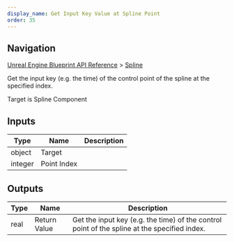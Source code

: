```yaml
---
display_name: Get Input Key Value at Spline Point
order: 35
---
```

## Navigation

[Unreal Engine Blueprint API Reference](https://dev.epicgames.com/documentation/en-us/unreal-engine/BlueprintAPI) > [Spline](https://dev.epicgames.com/documentation/en-us/unreal-engine/BlueprintAPI/Spline)

Get the input key (e.g. the time) of the control point of the spline at the specified index.

Target is Spline Component

## Inputs

| Type | Name | Description |
| --- | --- | --- |
| object | Target |  |
| integer | Point Index |  |

## Outputs

| Type | Name | Description |
| --- | --- | --- |
| real | Return Value | Get the input key (e.g. the time) of the control point of the spline at the specified index. |
